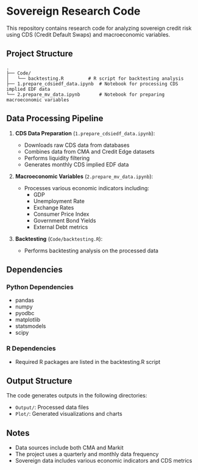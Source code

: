 # Sovereign Research Code

This repository contains research code for analyzing sovereign credit risk using CDS (Credit Default Swaps) and macroeconomic variables.

## Project Structure

```
.
├── Code/
│   └── backtesting.R         # R script for backtesting analysis
├── 1.prepare_cdsiedf_data.ipynb  # Notebook for processing CDS implied EDF data
└── 2.prepare_mv_data.ipynb       # Notebook for preparing macroeconomic variables
```

## Data Processing Pipeline

1. **CDS Data Preparation** (`1.prepare_cdsiedf_data.ipynb`):
   - Downloads raw CDS data from databases
   - Combines data from CMA and Credit Edge datasets
   - Performs liquidity filtering
   - Generates monthly CDS implied EDF data

2. **Macroeconomic Variables** (`2.prepare_mv_data.ipynb`):
   - Processes various economic indicators including:
     - GDP
     - Unemployment Rate
     - Exchange Rates
     - Consumer Price Index
     - Government Bond Yields
     - External Debt metrics

3. **Backtesting** (`Code/backtesting.R`):
   - Performs backtesting analysis on the processed data

## Dependencies

### Python Dependencies
- pandas
- numpy
- pyodbc
- matplotlib
- statsmodels
- scipy

### R Dependencies
- Required R packages are listed in the backtesting.R script

## Output Structure

The code generates outputs in the following directories:
- `Output/`: Processed data files
- `Plot/`: Generated visualizations and charts

## Notes

- Data sources include both CMA and Markit
- The project uses a quarterly and monthly data frequency
- Sovereign data includes various economic indicators and CDS metrics 